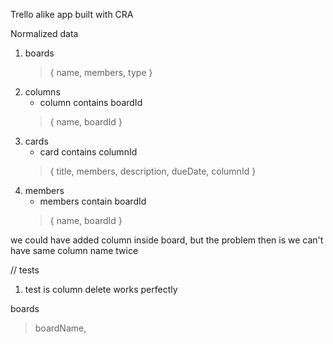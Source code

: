 Trello alike app built with CRA

Normalized data
1. boards
   > { name, members, type }
2. columns
   - column contains boardId
   > { name, boardId }
3. cards
   - card contains columnId
   > { title, members, description, dueDate, columnId }
4. members
   - members contain boardId
   > { name, boardId }

we could have added column inside board, but the problem then is we can't have same column name twice


// tests
1. test is column delete works perfectly



boards
 > boardName, 